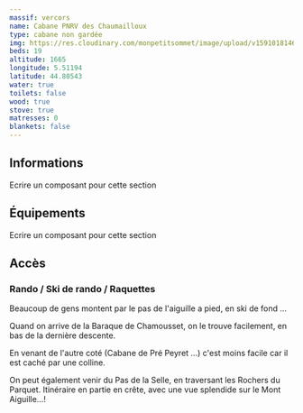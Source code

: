 ```yaml
---
massif: vercors
name: Cabane PNRV des Chaumailloux
type: cabane non gardée
img: https://res.cloudinary.com/monpetitsommet/image/upload/v1591018146/vercors/cabane-pnrv-des-chaumailloux-1_ujyt32.jpg
beds: 19
altitude: 1665
longitude: 5.51194
latitude: 44.80543
water: true
toilets: false
wood: true
stove: true
matresses: 0
blankets: false
---
```

## Informations
Ecrire un composant pour cette section

## Équipements
Ecrire un composant pour cette section

## Accès

### Rando / Ski de rando / Raquettes
Beaucoup de gens montent par le pas de l'aiguille a pied, en ski de fond ...

Quand on arrive de la Baraque de Chamousset, on le trouve facilement, en bas de la dernière descente.

En venant de l'autre coté (Cabane de Pré Peyret ...) c'est moins facile car il est caché par une colline.

On peut également venir du Pas de la Selle, en traversant les Rochers du Parquet. Itinéraire en partie en crête, avec une vue splendide sur le Mont Aiguille...!
